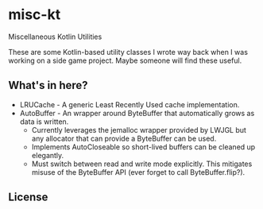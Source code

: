 # misc-kt
Miscellaneous Kotlin Utilities

These are some Kotlin-based utility classes I wrote way back when I was working on a side game project. Maybe someone will find these useful.

## What's in here?

* LRUCache - A generic Least Recently Used cache implementation.
* AutoBuffer - An wrapper around ByteBuffer that automatically grows as data is written.
    * Currently leverages the jemalloc wrapper provided by LWJGL but any allocator that can provide a ByteBuffer can be used.
    * Implements AutoCloseable so short-lived buffers can be cleaned up elegantly.
    * Must switch between read and write mode explicitly. This mitigates misuse of the ByteBuffer API (ever forget to call ByteBuffer.flip?). 

## License
